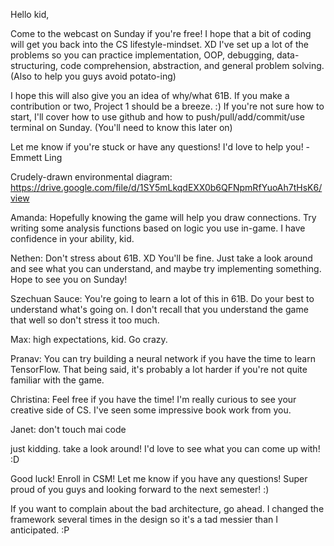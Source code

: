 Hello kid,

Come to the webcast on Sunday if you're free! I hope that a bit of coding will get you back into the CS lifestyle-mindset. XD
I've set up a lot of the problems so you can practice implementation, OOP, debugging, data-structuring, code comprehension, abstraction, and general problem solving. (Also to help you guys avoid potato-ing)

I hope this will also give you an idea of why/what 61B.  If you make a contribution or two, Project 1 should be a breeze. :)
If you're not sure how to start, I'll cover how to use github and how to push/pull/add/commit/use terminal on Sunday. (You'll need to know this later on)

Let me know if you're stuck or have any questions! I'd love to help you!
-Emmett Ling

Crudely-drawn environmental diagram: https://drive.google.com/file/d/1SY5mLkqdEXX0b6QFNpmRfYuoAh7tHsK6/view

Amanda:  Hopefully knowing the game will help you draw connections.  Try writing some analysis functions based on logic you use in-game.  I have confidence in your ability, kid.

Nethen: Don't stress about 61B. XD You'll be fine.  Just take a look around and see what you can understand, and maybe try implementing something.  Hope to see you on Sunday!

Szechuan Sauce: You're going to learn a lot of this in 61B.  Do your best to understand what's going on.  I don't recall that you understand the game that well so don't stress it too much.


Max: high expectations, kid.  Go crazy.

Pranav: You can try building a neural network if you have the time to learn TensorFlow.  That being said, it's probably a lot harder if you're not quite familiar with the game. 

Christina: Feel free if you have the time! I'm really curious to see your creative side of CS.  I've seen some impressive book work from you.

Janet: don't touch mai code


just kidding.  take a look around! I'd love to see what you can come up with! :D


Good luck! Enroll in CSM! Let me know if you have any questions! Super proud of you guys and looking forward to the next semester! :) 






If you want to complain about the bad architecture, go ahead. I changed the framework several times in the design so it's a tad messier than I anticipated. :P
